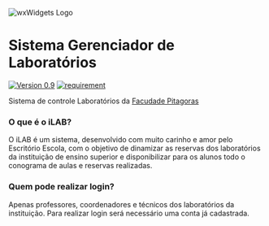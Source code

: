 ![wxWidgets Logo](http://rodrigom.tk/controle_lab/assets/imgs/logo.jpg)
# Sistema Gerenciador de Laboratórios 

[![Version 0.9](https://img.shields.io/badge/version-0.9-blue.svg)](https://github.com/esc2/controle_lab/releases/tag/v0.9-beta)
[![requirement](https://img.shields.io/badge/Base-Codeigniter-orange.svg)](https://github.com/bcit-ci/CodeIgniter)

Sistema de controle Laboratórios da [Facudade Pitagoras](https://pitagoras.vestibularja.com.br/)

### O que é o iLAB?

O iLAB é um sistema, desenvolvido com muito carinho e amor pelo Escritório Escola, com o objetivo de dinamizar as reservas dos laboratórios da instituição de ensino superior e disponibilizar para os alunos todo o conograma de aulas e reservas realizadas.

### Quem pode realizar login?

Apenas professores, coordenadores e técnicos dos laboratórios da instituição. Para realizar login será necessário uma conta já cadastrada.
